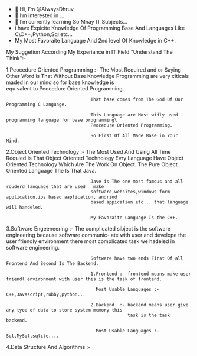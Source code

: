 - 👋 Hi, I’m @AlwaysDhruv
- 👀 I’m interested in ...
- 🌱 I’m currently learning So Mnay IT Subjects...
- i have Expicite Knowledge Of Programming Base And Languages Like C\C++,Python,Sql etc...
- My Most Favoraite Language And 2nd level Of Knowledge in C++.


My Suggetion According My Experiance in IT Field "Understand The Think":- 

1.Peocedure Oriented Programming :- The Most Required and or Saying Other Word is That Without Base Knowledge
                                    Programming are very citicals maded in our mind so for base knowledge  is  
                                    equ valent to Peocedure Oriented Programming. 

                                    That base comes from The God Of Our Programming C Language.

                                    This Language are Most widly used programming language for base programming\
                                    Peocedure Oriented Programming.  

                                    So First Of All Made Base in Your Mind.
                                    
2.Object Oriented Technology     :- The Most Used And Using All Time Requied Is That Object Oriented Technology
                                    Evry Language Have Object Oriented Technology Which Are The Work On Object.
                                    The Pure Object Oriented Language The Is That Java.

                                    Jave is The one most famous and all rouderd language that are used   make 
                                    software,websites,windows form application,ios based aaplication, andriod
                                    based appication etc... that language will handeled.

                                    My Favoraite Language Is the C++.
                                    
3.Software Engeeneering          :- The complicated sibject is the software engineering because software communic-
                                    ate with user and develope the user friendly environment there most complicated
                                    task we hadeled in software engineering.

                                    Software have two ends First Of all Frontend And Second Is The Backend.

                                    1.Frontend :- frontend means make user friendl environment with user this is the task of frontend.

                                      Most Usable Languages :- C++,Javascript,rubby,python...
                                    
                                    2.Backend  :- backend means user give any tyoe of data to store system memory this
                                                  task is the task backend.

                                      Most Usable Languages :- Sql,MySql,sqlite....
4.Data Structure And Algorithms   :-
                             
                                    
                                    

